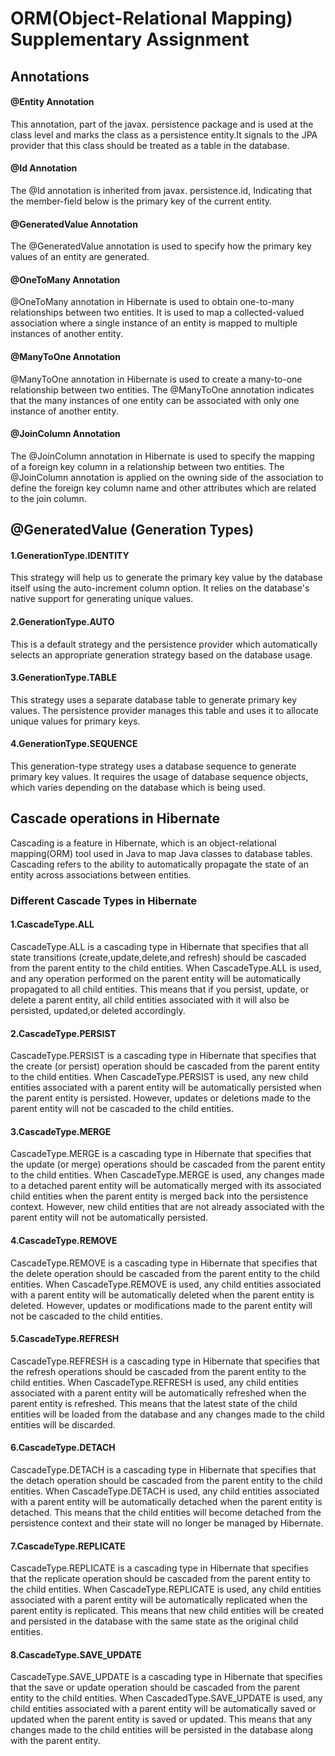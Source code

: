 # **ORM(Object-Relational Mapping) Supplementary Assignment**

## **Annotations**

#### **@Entity Annotation**

This annotation, part of the javax. persistence package and is used at the class level and marks the class as a persistence entity.It signals to the JPA provider that this class should be treated as a table in the database.

#### **@Id Annotation**

The @Id annotation is inherited from javax. persistence.id, Indicating that the member-field below is the primary key of the current entity.

#### **@GeneratedValue Annotation**

The @GeneratedValue annotation is used to specify how the primary key values of an entity are generated.

#### **@OneToMany Annotation**

@OneToMany annotation in Hibernate is used to obtain one-to-many relationships between two entities. It is used to map a collected-valued association where a single instance of an entity is mapped to multiple instances of another entity.

#### **@ManyToOne Annotation**

@ManyToOne annotation in Hibernate is used to create a many-to-one relationship between two entities. The @ManyToOne annotation indicates that the many instances of one entity can be associated with only one instance of another entity.

#### **@JoinColumn Annotation**

The @JoinColumn annotation in Hibernate is used to specify the mapping of a foreign key column in a relationship between two entities. The @JoinColumn annotation is applied on the owning side of the association to define the foreign key column name and other attributes which are related to the join column.


## **@GeneratedValue (Generation Types)**

#### **1.GenerationType.IDENTITY**

This strategy will help us to generate the primary key value by the database itself using the auto-increment column option. It relies on the database's native support for generating unique values.

#### **2.GenerationType.AUTO**

This is a default strategy and the persistence provider which automatically selects an appropriate generation strategy based on the database usage.

#### **3.GenerationType.TABLE**

This strategy uses a separate database table to generate primary key values. The persistence provider manages this table and uses it to allocate unique values for primary keys.

#### **4.GenerationType.SEQUENCE**

This generation-type strategy uses a database sequence to generate primary key values. It requires the usage of database sequence objects, which varies depending on the database which is being used.

## **Cascade operations in Hibernate**

Cascading is a feature in Hibernate, which is an object-relational mapping(ORM) tool used in Java to map Java classes to database tables. Cascading refers to the ability to automatically propagate the state of an entity across associations between entities.

### **Different Cascade Types in Hibernate**

#### **1.CascadeType.ALL**

CascadeType.ALL is a cascading type in Hibernate that specifies that all state transitions (create,update,delete,and refresh) should be cascaded from the parent entity to the child entities. When CascadeType.ALL is used, and any operation performed on the parent entity will be automatically propagated to all child entities. This means that if you persist, update, or delete a parent entity, all child entities associated with it will also be persisted, updated,or deleted accordingly.

#### **2.CascadeType.PERSIST**

CascadeType.PERSIST is a cascading type in Hibernate that specifies that the create (or persist) operation should be cascaded from the parent entity to the child entities. When CascadeType.PERSIST is used, any new child entities associated with a parent entity will be automatically persisted when the parent entity is persisted. However, updates or deletions made to the parent entity will not be cascaded to the child entities.

#### **3.CascadeType.MERGE**

CascadeType.MERGE is a cascading type in Hibernate that specifies that the update (or merge) operations should be cascaded from the parent entity to the child entities. When CascadeType.MERGE is used, any changes made to a detached parent entity will be automatically merged with its associated child entities when the parent entity is merged back into the persistence context. However, new child entities that are not already associated with the parent entity will not be automatically persisted.

#### **4.CascadeType.REMOVE**

CascadeType.REMOVE is a cascading type in Hibernate that specifies that the delete operation should be cascaded from the parent entity to the child entities. When CascadeType.REMOVE is used, any child entities associated with a parent entity will be automatically deleted when the parent entity is deleted. However, updates or modifications made to the parent entity will not be cascaded to the child entities.

#### **5.CascadeType.REFRESH**

CascadeType.REFRESH is a cascading type in Hibernate that specifies that the refresh operations should be cascaded from the parent entity to the child entities. When CascadeType.REFRESH is used, any child entities associated with a parent entity will be automatically refreshed when the parent entity is refreshed. This means that the latest state of the child entities will be loaded from the database and any changes made to the child entities will be discarded.

#### **6.CascadeType.DETACH**

CascadeType.DETACH is a cascading type in Hibernate that specifies that the detach operation should be cascaded from the parent entity to the child entities. When CascadeType.DETACH is used, any child entities associated with a parent entity will be automatically detached when the parent entity is detached. This means that the child entities will become detached from the persistence context and their state will no longer be managed by Hibernate.

#### **7.CascadeType.REPLICATE**

CascadeType.REPLICATE is a cascading type in Hibernate that specifies that the replicate operation should be cascaded from the parent entity to the child entities. When CascadeType.REPLICATE is used, any child entities associated with a parent entity will be automatically replicated when the parent entity is replicated. This means that new child entities will be created and persisted in the database with the same state as the original child entities.

#### **8.CascadeType.SAVE_UPDATE**

CascadeType.SAVE_UPDATE is a cascading type in Hibernate that specifies that the save or update operation should be cascaded from the parent entity to the child entities. When CascadedType.SAVE_UPDATE is used, any child entities associated with a parent entity will be automatically saved or updated when the parent entity is saved or updated. This means that any changes made to the child entities will be persisted in the database along with the parent entity.
